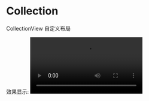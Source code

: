 # Collection
CollectionView 自定义布局

效果显示:
![](https://github.com/weijun8687/Collection/collectionVideo.mp4)
